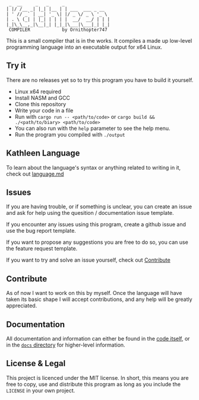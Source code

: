 ```
 _  __     _   _     _
| |/ /__ _| |_| |__ | | ___  ___ _ __
| ' // _` | __| '_ \| |/ _ \/ _ \ '_ \
| . \ (_| | |_| | | | |  __/  __/ | | |
|_|\_\__,_|\__|_| |_|_|\___|\___|_| |_|
 COMPILER            by Ornithopter747
```
<div aria-label="Ornit's compiler"><p aria-hidden="true"></p></div> <!-- This is for screen readers -->

This is a small compiler that is in the works. It compiles a made up low-level programming language into an executable output for x64 Linux.

## Try it

There are no releases yet so to try this program you have to build it yourself.
- Linux x64 required
- Install NASM and GCC
- Clone this repository
- Write your code in a file
- Run with `cargo run -- <path/to/code>` or `cargo build && ./<path/to/biary> <path/to/code>`
- You can also run with the `help` parameter to see the help menu.
- Run the program you compiled with `./output`

## Kathleen Language

To learn about the language's syntax or anything related to writing in it, check out [language.md](docs/language.md)

## Issues

If you are having trouble, or if something is unclear, you can create an issue and ask for help using the quesition / documentation issue template.

If you encounter any issues using this program, create a github issue and use the bug report template.

If you want to propose any suggestions you are free to do so, you can use the feature request template.

If you want to try and solve an issue yourself, check out [Contribute](##contribute)

## Contribute

As of now I want to work on this by myself. Once the language will have taken its basic shape I will accept contributions, and any help will be greatly appreciated.

## Documentation

All documentation and information can either be found in the [code itself](src/main.rs), or in the [`docs` directory](/docs/) for higher-level information.

## License & Legal

This project is licenced under the MIT license. In short, this means you are free to copy, use and distribute this program as long as you include the `LICENSE` in your own project.

